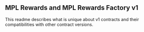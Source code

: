 ## MPL Rewards and MPL Rewards Factory v1

This readme describes what is unique about v1 contracts and their compatibilities with other contract versions.
